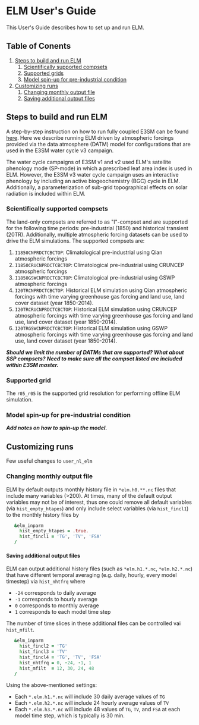 # ELM User's Guide

This User's Guide describes how to set up and run ELM.

## Table of Conents

1. [Steps to build and run ELM](#steps-to-build-and-run-elm)
    1. [Scientifically supported compsets](#scientifically-supported-compsets)
    2. [Supported grids](#supported-grid)
    3. [Model spin-up for pre-industrial condition](model-spin-up-for-pre-industrial-condition)
2. [Customizing runs](customizing-runs)
    1. [Changing monthly output file](changing-monthly-output-file)
    2. [Saving additional output files](saving-additional-output-files)

## Steps to build and run ELM

A step-by-step instruction on how to run fully coupled E3SM can be found [here](https://acme-climate.atlassian.net/wiki/spaces/DOC/pages/2309226536). Here we describe running ELM driven by atmospheric forcings provided via the data atmosphere (DATM) model for configurations that are used in the E3SM water cycle v3 campaign.

The water cycle campaigns of E3SM v1 and v2 used ELM's satellite phenology mode (SP-mode) in which a prescribed leaf area index is used in ELM. However, the E3SM v3 water cycle campaign uses an interactive phenology by including an active biogeochemistry (BGC) cycle in ELM. Additionally, a parameterization of sub-grid topographical effects on solar radiation is included within ELM.

### Scientifically supported compsets

The land-only compsets are referred to as "I"-compset and are supported for the following time periods: pre-industrial (1850) and historical transient (20TR). Additionally, multiple atmospheric forcing datasets can be used to drive the ELM simulations. The supported compsets are:

1. `I1850CNPRDCTCBCTOP`: Climatological pre-industrial using Qian atmospheric forcings
2. `I1850CRUCNPRDCTCBCTOP`: Climatological pre-industrial using CRUNCEP atmospheric forcings
3. `I1850GSWCNPRDCTCBCTOP`: Climatological pre-industrial using GSWP atmospheric forcings
4. `I20TRCNPRDCTCBCTOP`: Historical ELM simulation using Qian atmospheric forcings with time varying greenhouse gas forcing and land use, land cover dataset (year 1850-2014).
5. `I20TRCRUCNPRDCTCBCTOP`: Historical ELM simulation using CRUNCEP atmospheric forcings with time varying greenhouse gas forcing and land use, land cover dataset (year 1850-2014).
6. `I20TRGSWCNPRDCTCBCTOP`: Historical ELM simulation using GSWP atmospheric forcings with time varying greenhouse gas forcing and land use, land cover dataset (year 1850-2014).

***Should we limit the number of DATMs that are supported? What about SSP compsets? Need to make sure all the compset listed are included within E3SM master.***

### Supported grid

The `r05_r05` is the supported grid resolution for performing offline ELM simulation.

### Model spin-up for pre-industrial condition

***Add notes on how to spin-up the model.***

## Customizing runs

Few useful changes to `user_nl_elm`

### Changing monthly output file

ELM by default outputs monthly history file in `*elm.h0.**.nc` files
that include many variables (>200). At times, many of the default output
variables may not be of interest, thus one could remove all default variables
(via `hist_empty_htapes`) and only include select variables (via `hist_fincl1`)
to the monthly history files by

```fortran
   &elm_inparm
     hist_empty_htapes = .true.
     hist_fincl1 = 'TG', 'TV', 'FSA'
   /
```

#### Saving additional output files

ELM can output additional history files (such as `*elm.h1.*.nc`, `*elm.h2.*.nc`)
that have different temporal averaging (e.g. daily, hourly, every model timestep) via
`hist_nhtfrq` where

- `-24` corresponds to daily average
- `-1` corresponds to hourly average
- `0` corresponds to monthly average
- `1` corresponds to each model time step

The number of time slices in these additional files can be controlled
vai `hist_mfilt`.

```fortran
   &elm_inparm
     hist_fincl2 = 'TG'
     hist_fincl3 = 'TV'
     hist_fincl4 = 'TG', 'TV', 'FSA'
     hist_nhtfrq = 0, -24, -1, 1
     hist_mfilt  = 12, 30, 24, 48
   /
```

Using the above-mentioned settings:

- Each `*.elm.h1.*.nc` will include 30 daily average values of `TG`
- Each `*.elm.h2.*.nc` will include 24 hourly average values of `TV`
- Each `*.elm.h3.*.nc` will include 48 values of `TG`, `TV`, and `FSA` at
  each model time step, which is typically is 30 min.
  